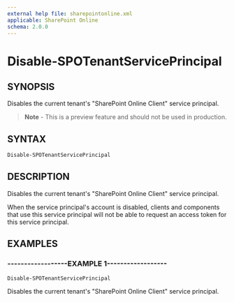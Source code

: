 ```yaml
---
external help file: sharepointonline.xml
applicable: SharePoint Online
schema: 2.0.0
---
```


# Disable-SPOTenantServicePrincipal

## SYNOPSIS
Disables the current tenant's "SharePoint Online Client" service principal.

> **Note** - This is a preview feature and should not be used in production.

## SYNTAX

```powershell
Disable-SPOTenantServicePrincipal
```

## DESCRIPTION
Disables the current tenant's "SharePoint Online Client" service principal.

When the service principal's account is disabled, clients and components that use this service principal
will not be able to request an access token for this service principal.

## EXAMPLES

### ------------------EXAMPLE 1------------------
```powershell
Disable-SPOTenantServicePrincipal
```

Disables the current tenant's "SharePoint Online Client" service principal.
